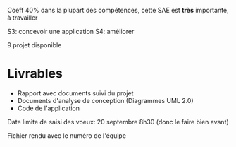 
Coeff 40% dans la plupart des compétences, cette SAE est **très** importante, à travailler

S3: concevoir une application
S4: améliorer

9 projet disponible

# Livrables

* Rapport avec documents suivi du projet
* Documents d'analyse de conception (Diagrammes UML 2.0)
* Code de l'application

Date limite de saisi des voeux: 20 septembre 8h30 (donc le faire bien avant)

Fichier rendu avec le numéro de l'équipe